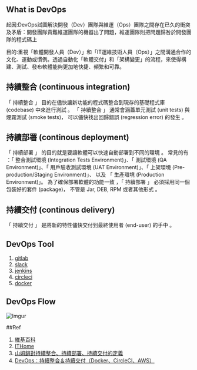 ## What is DevOps

起因:DevOps試圖解決開發（Dev）團隊與維運（Ops）團隊之間存在已久的衝突及矛盾：開發團隊責難維運團隊的機器出了問題，維運團隊則把問題歸咎於開發團隊的程式碼上

目的:重視「軟體開發人員（Dev）」和「IT運維技術人員（Ops）」之間溝通合作的文化、運動或慣例。透過自動化「軟體交付」和「架構變更」的流程，來使得構建、測試、發布軟體能夠更加地快捷、頻繁和可靠。

## 持續整合 (continuous integration)

「 持續整合 」 目的在儘快讓新功能的程式碼整合到現存的基礎程式庫 (codebase) 中來進行測試 。
「 持續整合 」 通常會涵蓋單元測試 (unit tests) 與煙霧測試 (smoke tests)， 可以儘快找出回歸錯誤 (regression error) 的發生 。

## 持續部署 (continous deployment)

「 持續部署 」 的目的就是要讓軟體可以快速自動部署到不同的環境 。 常見的有 ：「 整合測試環境 (Integration Tests Environment)」、「 測試環境 (QA Environment)」、「 用戶驗收測試環境 (UAT Environment)」、「 上架環境 (Pre-production/Staging Environment)」、 以及 「 生產環境 (Production Environment)」。
為了確保部署軟體的功能一致 ，「 持續部署 」 必須採用同一個包裝好的套件 (package)， 不管是 Jar, DEB, RPM 或者其他形式 。

## 持續交付 (continous delivery)

「 持續交付 」 是將新的特性儘快交付到最終使用者 (end-user) 的手中 。

## DevOps Tool

1. [gitlab](https://about.gitlab.com/)
2. [slack](https://slack.com/)
3. [jenkins](https://jenkins.io/)
4. [circleci](https://circleci.com/)
5. [docker](https://www.docker.com/)

## DevOps Flow

![Imgur](http://i.imgur.com/Yk2ehC9.jpg)


##Ref
1. [維基百科](https://zh.wikipedia.org/wiki/DevOps)
2. [ITHome](http://www.ithome.com.tw/news/96861)
3. [山姆鍋對持續整合、持續部署、持續交付的定義](https://samkuo.me/post/2013/10/continuous-integration-deployment-delivery/)
4. [DevOps：持續整合＆持續交付（Docker、CircleCI、AWS）](http://blog.amowu.com/2015/04/devops-continuous-integration-delivery-docker-circleci-aws-beanstalk.html)
